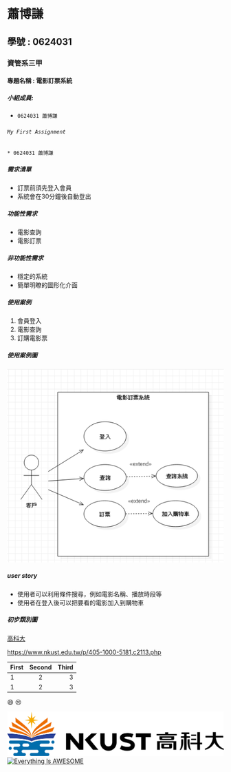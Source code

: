 # 蕭博謙
## 學號 : 0624031
### 資管系三甲
#### 專題名稱 : 電影訂票系統
##### 小組成員:

* `0624031 蕭博謙`

###### `My First Assignment`	
```
* 0624031 蕭博謙
```
##### 需求清單
* 訂票前須先登入會員
* 系統會在30分鐘後自動登出

##### 功能性需求
* 電影查詢
* 電影訂票

##### 非功能性需求
* 穩定的系統
* 簡單明瞭的圖形化介面
##### 使用案例
1. 會員登入
2. 電影查詢
3. 訂購電影票

##### 使用案例圖
![NKFUST](u.PNG "第一科大")

##### user story
* 使用者可以利用條件搜尋，例如電影名稱、播放時段等
* 使用者在登入後可以把要看的電影加入到購物車

##### 初步類別圖
[高科大](https://www.nkust.edu.tw/p/405-1000-5181,c2113.php)

<https://www.nkust.edu.tw/p/405-1000-5181,c2113.php>

|First|Second|Third|
|:------|:------:|------:|
|1|2|3|
|1|2|3|

:smile:
:cry:

![NKFUST](nkust.png "第一科大")
[![Everything Is AWESOME](https://img.youtube.com/vi/StTqXEQ2l-Y/0.jpg)](https://www.youtube.com/watch?v=StTqXEQ2l-Y "Everything Is AWESOME")




